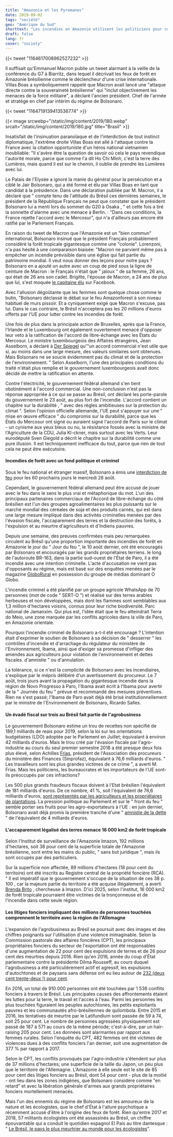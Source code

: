 ```yaml
---
title: "Amazonia et les Pyromanes"
date: 2019-09-02
tags: "société"
geo: "Amérique du Sud"
shorttext: "Les incendies en Amazonie utilisent les politiciens pour consacrer, tandis que les commerçants sans scrupules sont les causes et les profiteurs."
draft: false
lang: fr
cover: "society"
---
```


{{< tweet "1164617008962527232" >}}

Il suffisait qu'Emmanuel Macron publie un tweet alarmant à la veille de la conférence du G7 à Biarritz, dans lequel il décrivait les feux de forêt en Amazonie brésilienne comme le déclencheur d'une crise internationale. Villas Boas a symboliquement rappelé que Macron avait lancé une "attaque directe contre la souveraineté brésilienne" qui "inclut objectivement les menaces de la force militaire", a déclaré l'ancien président. Chef de l'armée et stratège en chef par intérim du régime de Bolsonaro.

{{< tweet "1164719139413536774" >}}

{{< image srcwebp="/static/img/content/2019/180.webp" srcalt="/static/img/content/2019/180.jpg" title="Brasil" >}}

Insatisfait de l'insinuation paranoïaque et de l'interdiction de tout instinct diplomatique, l'extrême droite Villas Boas est allé à l'attaque contre la France avec la citation opportuniste d'un héros national vietnamien inoubliable: "Il s'avère être la question de savoir où cela le pays revendique l'autorité morale, parce que comme l'a dit Ho Chi Minh, c'est la terre des Lumières, mais quand il est sur le chemin, il oublie de prendre les Lumières avec lui.

Le Palais de l'Elysée a ignoré la manie du général pour la persécution et a ciblé le Jair Bolsonaro, qui a été formé et élu par Villas Boas en tant que candidat à la présidence. Dans une déclaration publiée par M. Macron, il a déclaré que " compte tenu de l'attitude du Brésil ces dernières semaines, le président de la République Français ne peut que constater que le président Bolsonaro lui a menti lors du sommet du G20 à Osaka , " et cette fois a tiré la sonnette d'alarme avec une menace à Berlin. : "Dans ces conditions, la France rejette l'accord avec le Mercosur", qui n'a d'ailleurs pas encore été ratifié par le Parlement Français.

En raison du tweet de Macron que l'Amazonie est un "bien commun" international, Bolsonaro insinué que le président Français probablement considéré la forêt tropicale gigantesque comme une "colonie". Lorenzoni, n'a pas hésité à une comparaison biaisée: "Macron ne parvient même pas à empêcher un incendie prévisible dans une église qui fait partie du patrimoine mondial. Il veut nous donner des leçons pour notre pays ? Bolsonaro en a ajouté un autre avec un coup de pied sous la ligne de ceinture de Macron : le Français n'était que " jaloux " de sa femme, 26 ans, qui était de 26 ans son cadet. Brigitte, l'épouse de Macron, a 24 ans de plus que lui, s'est moquée [le capitaine élu](https://catracalivre.com.br/cidadania/bolsonaro-faz-post-machista-comparando-sua-esposa-com-a-de-macron/ "Bolsonaro faz post machista comparando sua esposa com a de Macron") sur Facebook.

Avec l'allusion dégoûtante que les femmes sont quelque chose comme le butin, "Bolsonaro déclassé le débat sur le feu Amazonforest à son niveau habituel de murs pissoir. Et a cyniquement exigé que Macron s'excuse, pas lui. Dans le cas contraire, le Brésil n'acceptera pas les 20 millions d'euros offerts par l'UE pour lutter contre les incendies de forêt.

Une fois de plus dans la principale action de Bruxelles, après que la France, l'Irlande et le Luxembourg ont également ouvertement menacé d'opposer leur veto à la ratification de l'accord de libre-échange avec les États du Mercosur. Le ministre luxembourgeois des Affaires étrangères, Jean Asselborn, a déclaré à [Der Spiegel](https://www.spiegel.de/forum/wirtschaft/eu-mercosur-abkommen-das-groesste-freihandelsprojekt-der-welt-droht-zu-scheitern-thread-947346-1.html "EU-Mercosur-Abkommen: Das größte Freihandelsprojekt der Welt droht zu scheitern") qu'"un accord commercial n'est utile que si, au moins dans une large mesure, des valeurs similaires sont obtenues. Mais Bolsonaro ne se soucie évidemment pas du climat et de la protection de l'environnement. " Selon Asselborn, l'une des principales conditions du traité n'était plus remplie et le gouvernement luxembourgeois avait donc décidé de mettre la ratification en attente.

Contre l'électricité, le gouvernement fédéral allemand s'en tient obstinément à l'accord commercial. Une non-conclusion n'est pas la réponse appropriée à ce qui se passe au Brésil, ont déclaré les porte-parole du gouvernement le 23 août, au plus fort de l'incendie. L'accord contient un chapitre sur la durabilité , " avec des règles ambitieuses sur la protection du climat ". Selon l'opinion officielle allemande, l'UE peut s'appuyer sur une " mise en œuvre efficace " du compromis sur la durabilité, parce que les États du Mercosur ont signé ou auraient signé l'accord de Paris sur le climat - un cynisme aux yeux bleus ou nu, la résistance fossés avec la ministre de l'Agriculture de la CDU, Julia Kl-ckner, mais surtout avec les Verts. Leur eurodéputé Sven Giegold a décrit le chapitre sur la durabilité comme une pure illusion. Il est techniquement inefficace du tout, parce que rien de tout cela ne peut être exécutoire.

#### Incendies de forêt avec un fond politique et criminel

Sous le feu national et étranger massif, Bolsonaro a émis une [interdiction de feu](https://catracalivre.com.br/cidadania/bolsonaro-assina-decreto-que-proibe-queimadas-no-pais-por-60-dias/ "Bolsonaro assina decreto que proíbe queimadas no país por 60 dias") pour les 60 prochains jours le mercredi 28 août.

Cependant, le gouvernement fédéral allemand peut être accusé de jouer avec le feu dans le sens le plus vrai et métaphorique du mot. L'un des principaux partenaires commerciaux de l'Accord de libre-échange du côté brésilien est l'un des groupes agroalimentaires les plus puissants sur le marché mondial des céréales de soja et des produits carnés, qui est dans une large mesure impliqué dans des activités criminelles menées par des l'évasion fiscale, l'accaparement des terres et la destruction des forêts, à l'expulsion et au meurtre d'agriculteurs et d'Indiens pauvres.

Depuis une semaine, des preuves confirmées mais peu remarquées circulent au Brésil qu'une proportion importante des incendies de forêt en Amazonie le jour du " Jour du feu ", le 10 août dernier, ont été encouragés par Bolsonaro et encouragés par les grands propriétaires terriens. le long de l'autoroute BR-163, dans la partie sud-ouest de l'État de Paro, il a été incendié avec une intention criminelle. L'acte d'accusation ne vient pas d'opposants au régime, mais est basé sur des enquêtes menées par le magazine [GloboRural](https://revistagloborural.globo.com/Noticias/Sustentabilidade/noticia/2019/08/grupo-no-whatsapp-contratou-motoqueiros-e-motosserras-para-desmatar-e-incendiar-floresta.html "Grupo no WhatsApp contratou motoqueiros e motosserras para desmatar e incendiar a floresta") en possession du groupe de médias dominant O Globo.

L'incendie criminel a été planifié par un groupe agricole WhatsApp de 70 personnes (mot de code " SERT-O ") et réalisé sur des terres arables herbeuses et non développées, mais dont les flammes sont semblables aux 1,3 million d'hectares voisins, connus pour leur riche biodiversité. Parc national de Jamanxim. Qui plus est, l'idée était que le feu atteindrait Terra do Meio, une zone marquée par les conflits agricoles dans la ville de Paro, en Amazonie orientale.

Pourquoi l'incendie criminel de Bolsonaro a-t-il été encouragé ? L'intention était d'exprimer le soutien de Bolsonaro à sa décision de " desserrer " les contrôles d'incendie et d'arrachage du régulateur du ministère de l'Environnement, Ibama, ainsi que d'exiger sa promesse d'infliger des amendes aux agriculteurs pour violation de l'environnement et dettes fiscales. d'amnistie " ou d'annulation.

La tolérance, si ce n'est la complicité de Bolsonaro avec les incendiaires, s'explique par le mépris délibéré d'un avertissement du procureur. Le 7 août, trois jours avant la propagation du gigantesque incendie dans la région de Novo Progresso à Paro, l'Ibama avait écrit à l'Ibama pour avertir de la " Journée du feu " prévue et recommandé des mesures préventives. Rien ne s'est passé; l'Ibama de Paro avait déjà été brisé institutionnellement par le ministre de l'Environnement de Bolsonaro, Ricardo Salles.

#### Un évadé fiscal sur trois au Brésil fait partie de l'agrobusiness

Le gouvernement Bolsonaro estime un trou de recettes non spécifié de 189,1 milliards de reais pour 2019, selon la loi sur les orientations budgétaires (LDO) adoptée par le Parlement en Juillet; équivalant à environ 42 milliards d'euros. Mais le trou créé par l'évasion fiscale par l'agro-industrie au cours du seul premier semestre 2018 a été presque deux fois plus élevé, selon Achilles [Frias](https://congressoemfoco.uol.com.br/economia/brasil-deixou-de-arrecadar-mais-de-r-345-bilhoes-por-sonegacao-em-2018/ "Brasil deixou de arrecadar mais de R$ 345 bilhões por sonegação em 2018"), président de l'Association des procureurs du ministère des Finances (Sinprofaz), équivalant à 76,6 milliards d'euros. " Les travailleurs sont les plus grandes victimes de ce crime ", a averti M. Frias. Mais les politiciens, les bureaucrates et les importateurs de l'UE sont-ils préoccupés par ces infractions?

Les 500 plus grands fraudeurs fiscaux doivent à l'Etat brésilien l'équivalent de 181 milliards d'euros. De ce nombre, 41 %, soit l'équivalent de 76,6 milliards d'euros, [sont représentés par les agriculteurs et les propriétaires de plantations](https://deolhonosruralistas.com.br/2019/06/23/a-cada-tres-empresas-que-devem-ao-fisco-uma-pertence-ao-agronegocio/ "A cada três empresas que devem ao fisco, uma pertence ao agronegócio"). La pression politique au Parlement et sur le " front du feu " semble porter ses fruits pour les agro-exportateurs à l'UE : en juin dernier, Bolsonaro avait déjà promis la première tranche d'une " [amnistie de la dette](https://economia.uol.com.br/noticias/estadao-conteudo/2019/06/18/ruralistas-podem-obter-anistia-de-divida-de-r-17-bilhoes.htm "Ruralistas podem obter anistia de dívida de R$ 17 bilhões...") " de l'équivalent de 4 milliards d'euros.

#### L'accaparement légalisé des terres menace 16 000 km2 de forêt tropicale

Selon l'Institut de surveillance de l'Amazonie Imazon, 192 millions d'hectares, soit 38 pour cent de la superficie totale de l'Amazonie brésilienne, sont entre les mains du public, " sans but juridique ", mais ils sont occupés par des particuliers.

Sur la superficie non affectée, 89 millions d'hectares (18 pour cent du territoire) ont été inscrits au Registre central de la propriété foncière (RCA). " Il est impératif que le gouvernement s'occupe de la situation de ces 38 p. 100 , car la majeure partie du territoire a été acquise illégalement, a averti [Brenda Brito](https://revistagloborural.globo.com/Noticias/Sustentabilidade/noticia/2018/09/nova-economia-da-amazonia.html "A nova economia da Amazônia") , chercheuse à Imazon. D'ici 2025, selon l'institut, 16 000 km2 de forêt tropicale pourraient être victimes de la tronçonneuse et de l'incendie dans cette seule région.

#### Les litiges fonciers impliquant des millions de personnes touchées comprennent le territoire avec la région de l'Allemagne

L'expansion de l'agrobusiness au Brésil se poursuit avec des images et des chiffres poignants sur l'utilisation d'une violence inimaginable. Selon la Commission pastorale des affaires foncières (CPT), les principaux propriétaires fonciers du secteur de l'exportation ont été responsables d'une augmentation de 22 pour cent des expulsions de terres et de 26 pour cent des meurtres depuis 2016. Rien qu'en 2016, année du coup d'État parlementaire contre la présidente Dilma Rousseff, au cours duquel l'agrobusiness a été particulièrement actif et agressif, les expulsions d'autochtones et de paysans sans défense ont eu lieu autour de [232 (deux cent trente-deux !) pour cent](https://deolhonosruralistas.com.br/2017/04/19/2016-tem-aumento-de-232-na-expulsao-de-familias-campo/ "2016 tem aumento de 232% na expulsão de famílias do campo").

En 2016, un total de 910 000 personnes ont été touchées par 1 536 conflits fonciers à travers le Brésil. Les principales causes des affrontements étaient les luttes pour la terre, le travail et l'accès à l'eau. Parmi les personnes les plus touchées figuraient les peuples autochtones, les petits exploitants pauvres et les communautés afro-brésiliennes de quilombola. Entre 2015 et 2016, les tentatives de meurtre par le Latifundium sont passée de 59 à 74, soit 25 pour cent. Le nombre de personnes agressées physiquement est passé de 187 à 571 au cours de la même période; c'est-à-dire, par un hair-raising 205 pour cent. Les données sont alarmantes par rapport aux femmes rurales. Selon l'enquête du CPT, 482 femmes ont été victimes de violences dues à des conflits fonciers l'an dernier, soit une augmentation de 377 % par rapport à 2017.

Selon le CPT, les conflits provoqués par l'agro-industrie s'étendent sur plus de 37 millions d'hectares; une superficie de la taille du Japon, un peu plus que le territoire de l'Allemagne. L'Amazonie à elle seule est le site de 85 pour cent des litiges fonciers au Brésil, dont 54 pour cent - plus de la moitié - ont lieu dans les zones indigènes, que Bolsonaro considère comme "en retard" et avec la libération générale d'armes aux grands propriétaires fonciers mortellement menacés.

Mais l'un des ennemis du régime de Bolsonaro est les amoureux de la nature et les écologistes, que le chef d'État à l'allure psychotique a récemment accusé d'être à l'origine des feux de forêt. Rien qu'entre 2017 et 2018, 57 militants écologistes ont été assassinés au Brésil, un chiffre épouvantable qui a conduit le quotidien espagnol El Pais au titre dantesque : " [Le Brésil, le pays le plus meurtrier au monde pour les écologistes](https://brasil.elpais.com/brasil/2018/07/23/internacional/1532363870_921380.html "Brasil, o país mais letal para defensores da terra e do meio ambiente")".
